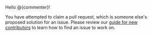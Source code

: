 Hello @{commenter}!

You have attempted to claim a pull request, which is someone else's proposed solution for an issue. Please review our [guide for new contributors](https://zulip.readthedocs.io/en/latest/overview/contributing.html) to learn how to find an issue to work on.
